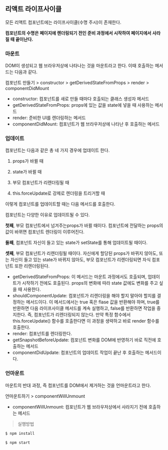 ## **리액트 라이프사이클**
모든 리액트 컴포넌트에는 라이프사이클(수명 주시)이 존재한다. 

**컴포넌트의 수명은 페이지에 렌더링되기 전인 준비 과정에서 시작하여 페이지에서 사라질 때 끝이난다.**

### **마운트**

DOM이 생성되고 웹 브라우저상에 나타나는 것을 마운트라고 한다. 이때 호출하는 메서드는 다음과 같다.

컴포넌트 만들기 > constructor > getDerivedStateFromProps > render > componentDidMount

- constructor: 컴포넌트를 새로 만들 때마다 호출되는 클래스 생성자 메서드
- getDerivedStateFromProps: props에 있는 값을 state에 넣을 때 사용하는 메서드
- render: 준비한 UI를 렌더링하는 메서드
- componentDidMount: 컴포넌트가 웹 브라우저상에 나타난 후 호출하는 메서드

### **업데이트**

컴포넌트는 다음과 같은 총 네 가지 경우에 업데이트 한다.

1. props가 바뀔 때

2. state가 바뀔 때

3. 부모 컴포넌트가 리렌더링될 때

4. this.forceUpdate로 강제로 렌더링을 트리거할 때

이렇게 컴포넌트를 업데이트할 때는 다음 메서드를 호출한다.


컴포넌트는 다양한 이유로 업데이트될 수 있다.

**첫째**, 부모 컴포넌트에서 넘겨주는props가 바뀔 때이다. 컴포넌트에 전달하는 props의 값이 바뀌면 컴포넌트 렌더링이 이루어진다.

**둘째**, 컴포넌트 자신이 들고 있는 state가 setState를 통해 업데이트될 때이다.

**셋째**, 부모 컴포넌트가 리렌더링될 때이다. 자신에게 할당된 props가 바뀌지 않아도, 또는 자신이 들고 있는 state가 바뀌지 않아도, 부모 컴포넌트가 리렌더링되면 자식 컴포넌트 또한 리렌더링된다.

- getDerivedStateFromProps: 이 메서드는 마운트 과정에서도 호출되며, 업데이트가 시작하기 전에도 호출된다. props의 변화에 따라 state 값에도 변화를 주고 싶을 때 사용한다.
- shouldComponentUpdate: 컴포넌트가 리렌더링을 해야 할지 말아야 할지를 결정하는 메서드이다. 이 메서드에서는 true 혹은 flase 값을 반환해야 하며, true를 반환하면 다음 라이프사이클 메서드를 계속 실행하고, false를 반환하면 작업을 중지한다. 즉, 컴포넌트가 리렌더링되지 않는다. 만약 특정 함수에서 this.forceUpdate() 함수를 호출한다면 이 과정을 생략하고 바로 render 함수를 호출한다.
- render: 컴포넌트를 렌더링한다.
- getSnapshotBeforeUpdate: 컴포넌트 변화를 DOM에 반영하기 바로 직전에 호출하는 메서드
- componentDidUpdate: 컴포넌트의 업데이트 작업이 끝난 후 호출하는 메서드이다.

### **언마운트**

마운트의 반대 과정, 즉 컴포넌트를 DOM에서 제거하는 것을 언마운트라고 한다.

언마운트하기 > componentWillUnmount

- componentWillUnmount: 컴포넌트가 웹 브라우저상에서 사라지기 전에 호출하는 메서드

> 실행방법

```bash
$ npm install
```

```bash
$ npm start
```
